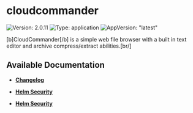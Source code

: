 # cloudcommander

![Version: 2.0.11](https://img.shields.io/badge/Version-2.0.11-informational?style=flat-square) ![Type: application](https://img.shields.io/badge/Type-application-informational?style=flat-square) ![AppVersion: "latest"](https://img.shields.io/badge/AppVersion-"latest"-informational?style=flat-square)

[b]CloudCommander[/b] is a simple web file browser with a built in text editor and archive compress/extract abilities.[br/]


## Available Documentation

- [**Changelog**](CHANGELOG)

- [**Helm Security**](container-security)

- [**Helm Security**](helm-security)


